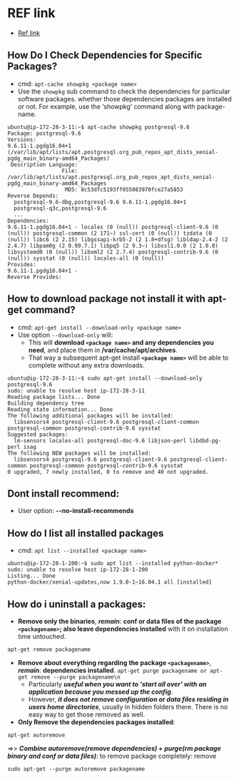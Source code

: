 
# REF link
- [Ref link](https://www.tecmint.com/useful-basic-commands-of-apt-get-and-apt-cache-for-package-management/)

## How Do I Check Dependencies for Specific Packages?
- cmd: ```apt-cache showpkg <package name>```
- Use the `showpkg` sub command to check the dependencies for particular software packages. whether those dependencies packages are installed or not. For example, use the ‘showpkg‘ command along with package-name.
```
ubuntu@ip-172-28-3-11:~$ apt-cache showpkg postgresql-9.6
Package: postgresql-9.6
Versions: 
9.6.11-1.pgdg16.04+1 (/var/lib/apt/lists/apt.postgresql.org_pub_repos_apt_dists_xenial-pgdg_main_binary-amd64_Packages)
 Description Language: 
                 File: /var/lib/apt/lists/apt.postgresql.org_pub_repos_apt_dists_xenial-pgdg_main_binary-amd64_Packages
                  MD5: 8c53dfc5193ff055083970fce27a5853
Reverse Depends: 
  postgresql-9.6-dbg,postgresql-9.6 9.6.11-1.pgdg16.04+1
  postgresql-q3c,postgresql-9.6
  ...
Dependencies: 
9.6.11-1.pgdg16.04+1 - locales (0 (null)) postgresql-client-9.6 (0 (null)) postgresql-common (2 171~) ssl-cert (0 (null)) tzdata (0 (null)) libc6 (2 2.15) libgssapi-krb5-2 (2 1.8+dfsg) libldap-2.4-2 (2 2.4.7) libpam0g (2 0.99.7.1) libpq5 (2 9.3~) libssl1.0.0 (2 1.0.0) libsystemd0 (0 (null)) libxml2 (2 2.7.4) postgresql-contrib-9.6 (0 (null)) sysstat (0 (null)) locales-all (0 (null)) 
Provides: 
9.6.11-1.pgdg16.04+1 - 
Reverse Provides: 
```  

## How to download package not install it with apt-get command?
- cmd: ```apt-get install --download-only <package name>```
- Use option `--download-only` will:
  + This will **download `<package name>` and any dependencies you need**, and place them in **/var/cache/apt/archives**. 
  + That way a subsequent apt-get install **`<package name>`** will be able to complete without any extra downloads.
```
ubuntu@ip-172-28-3-11:~$ sudo apt-get install --download-only postgresql-9.6
sudo: unable to resolve host ip-172-28-3-11
Reading package lists... Done
Building dependency tree       
Reading state information... Done
The following additional packages will be installed:
  libsensors4 postgresql-client-9.6 postgresql-client-common postgresql-common postgresql-contrib-9.6 sysstat
Suggested packages:
  lm-sensors locales-all postgresql-doc-9.6 libjson-perl libdbd-pg-perl isag
The following NEW packages will be installed:
  libsensors4 postgresql-9.6 postgresql-client-9.6 postgresql-client-common postgresql-common postgresql-contrib-9.6 sysstat
0 upgraded, 7 newly installed, 0 to remove and 40 not upgraded.
```
## Dont install recommend:
- User option: **--no-install-recommends**

## How do I list all installed packages
- cmd: `apt list --installed <package name>`
```
ubuntu@ip-172-28-1-200:~$ sudo apt list --installed python-docker*
sudo: unable to resolve host ip-172-28-1-200
Listing... Done
python-docker/xenial-updates,now 1.9.0-1~16.04.1 all [installed]
```
## How do i uninstall a packages:
- **Remove only the binaries**, ***remain***: **conf or data files of the package `<packagename>`; also leave dependencies installed** with it on installation time untouched.
```
apt-get remove packagename
```
- **Remove about everything regarding the package `<packagename>`**, ***remain***: **dependencies installed**.
`apt-get purge packagename or apt-get remove --purge packagename\n `
    + Particularly ***useful when you want to 'start all over' with an application because you messed up the config***.
    + However, ***it does not remove configuration or data files residing in users home directories***, usually in hidden folders there. There is no easy way to get those removed as well.
 - **Only Remove the dependencies packages installed**:
 ```
 apt-get autoremove
 ```
 =>> ***Combine autoremove(remove dependencies) + purge(rm package binary and conf or data files)***: to remove package completely: remove 
 ```
 sudo apt-get --purge autoremove packagename
 ```
